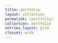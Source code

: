 ```yaml
---
title: portfolio
layout: collection
permalink: /portfolio/
collection: portfolio
entries_layout: grid
classes: wide
---
```

